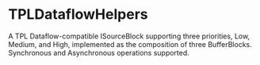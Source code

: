 # TPLDataflowHelpers
A TPL Dataflow-compatible ISourceBlock<T> supporting three priorities, Low, Medium, and High, 
implemented as the composition of three BufferBlock<T>s.  Synchronous and Asynchronous operations supported.
